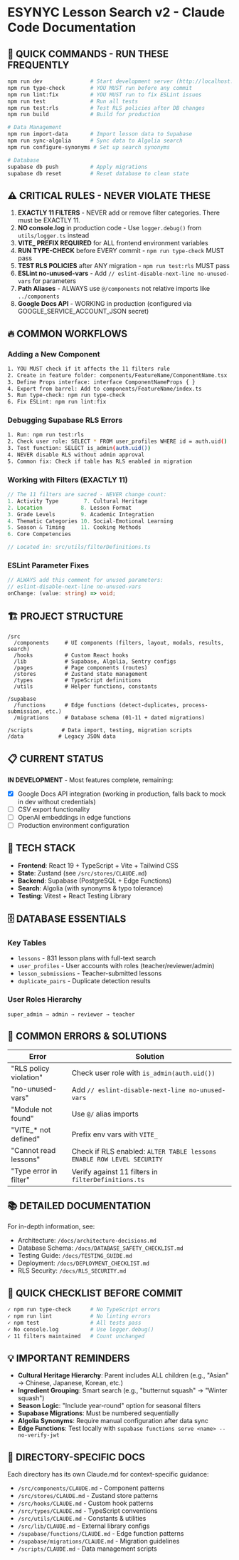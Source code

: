# ESYNYC Lesson Search v2 - Claude Code Documentation

## 🚀 QUICK COMMANDS - RUN THESE FREQUENTLY

```bash
npm run dev               # Start development server (http://localhost:5173)
npm run type-check        # YOU MUST run before any commit
npm run lint:fix          # YOU MUST run to fix ESLint issues  
npm run test              # Run all tests
npm run test:rls          # Test RLS policies after DB changes
npm run build             # Build for production

# Data Management
npm run import-data       # Import lesson data to Supabase
npm run sync-algolia      # Sync data to Algolia search
npm run configure-synonyms # Set up search synonyms

# Database
supabase db push          # Apply migrations
supabase db reset         # Reset database to clean state
```

## ⚠️ CRITICAL RULES - NEVER VIOLATE THESE

1. **EXACTLY 11 FILTERS** - NEVER add or remove filter categories. There must be EXACTLY 11.
2. **NO console.log** in production code - Use `logger.debug()` from `utils/logger.ts` instead
3. **VITE_ PREFIX REQUIRED** for ALL frontend environment variables
4. **RUN TYPE-CHECK** before EVERY commit - `npm run type-check` MUST pass
5. **TEST RLS POLICIES** after ANY migration - `npm run test:rls` MUST pass
6. **ESLint no-unused-vars** - Add `// eslint-disable-next-line no-unused-vars` for parameters
7. **Path Aliases** - ALWAYS use `@/components` not relative imports like `../components`
8. **Google Docs API** - WORKING in production (configured via GOOGLE_SERVICE_ACCOUNT_JSON secret)

## 🔥 COMMON WORKFLOWS

### Adding a New Component
```bash
1. YOU MUST check if it affects the 11 filters rule
2. Create in feature folder: components/FeatureName/ComponentName.tsx
3. Define Props interface: interface ComponentNameProps { }
4. Export from barrel: Add to components/FeatureName/index.ts
5. Run type-check: npm run type-check
6. Fix ESLint: npm run lint:fix
```

### Debugging Supabase RLS Errors
```bash
1. Run: npm run test:rls
2. Check user role: SELECT * FROM user_profiles WHERE id = auth.uid()
3. Test function: SELECT is_admin(auth.uid())
4. NEVER disable RLS without admin approval
5. Common fix: Check if table has RLS enabled in migration
```

### Working with Filters (EXACTLY 11)
```typescript
// The 11 filters are sacred - NEVER change count:
1. Activity Type        7. Cultural Heritage
2. Location            8. Lesson Format  
3. Grade Levels        9. Academic Integration
4. Thematic Categories 10. Social-Emotional Learning
5. Season & Timing     11. Cooking Methods
6. Core Competencies

// Located in: src/utils/filterDefinitions.ts
```

### ESLint Parameter Fixes
```typescript
// ALWAYS add this comment for unused parameters:
// eslint-disable-next-line no-unused-vars
onChange: (value: string) => void;
```

## 🏗️ PROJECT STRUCTURE

```
/src
  /components     # UI components (filters, layout, modals, results, search)
  /hooks          # Custom React hooks  
  /lib            # Supabase, Algolia, Sentry configs
  /pages          # Page components (routes)
  /stores         # Zustand state management
  /types          # TypeScript definitions
  /utils          # Helper functions, constants

/supabase
  /functions      # Edge functions (detect-duplicates, process-submission, etc.)
  /migrations     # Database schema (01-11 + dated migrations)

/scripts         # Data import, testing, migration scripts
/data           # Legacy JSON data
```

## 📋 CURRENT STATUS

**IN DEVELOPMENT** - Most features complete, remaining:
- [x] Google Docs API integration (working in production, falls back to mock in dev without credentials)
- [ ] CSV export functionality  
- [ ] OpenAI embeddings in edge functions
- [ ] Production environment configuration

## 🔧 TECH STACK

- **Frontend**: React 19 + TypeScript + Vite + Tailwind CSS
- **State**: Zustand (see `/src/stores/CLAUDE.md`)
- **Backend**: Supabase (PostgreSQL + Edge Functions)
- **Search**: Algolia (with synonyms & typo tolerance)
- **Testing**: Vitest + React Testing Library

## 🗄️ DATABASE ESSENTIALS

### Key Tables
- `lessons` - 831 lesson plans with full-text search
- `user_profiles` - User accounts with roles (teacher/reviewer/admin)
- `lesson_submissions` - Teacher-submitted lessons
- `duplicate_pairs` - Duplicate detection results

### User Roles Hierarchy
```
super_admin → admin → reviewer → teacher
```

## 🐛 COMMON ERRORS & SOLUTIONS

| Error | Solution |
|-------|----------|
| "RLS policy violation" | Check user role with `is_admin(auth.uid())` |
| "no-unused-vars" | Add `// eslint-disable-next-line no-unused-vars` |
| "Module not found" | Use `@/` alias imports |
| "VITE_* not defined" | Prefix env vars with `VITE_` |
| "Cannot read lessons" | Check if RLS enabled: `ALTER TABLE lessons ENABLE ROW LEVEL SECURITY` |
| "Type error in filter" | Verify against 11 filters in `filterDefinitions.ts` |

## 📚 DETAILED DOCUMENTATION

For in-depth information, see:
- Architecture: `/docs/architecture-decisions.md`
- Database Schema: `/docs/DATABASE_SAFETY_CHECKLIST.md`
- Testing Guide: `/docs/TESTING_GUIDE.md`
- Deployment: `/docs/DEPLOYMENT_CHECKLIST.md`
- RLS Security: `/docs/RLS_SECURITY.md`

## 🚦 QUICK CHECKLIST BEFORE COMMIT

```bash
✓ npm run type-check      # No TypeScript errors
✓ npm run lint            # No linting errors  
✓ npm test                # All tests pass
✓ No console.log          # Use logger.debug()
✓ 11 filters maintained   # Count unchanged
```

## 💡 IMPORTANT REMINDERS

- **Cultural Heritage Hierarchy**: Parent includes ALL children (e.g., "Asian" → Chinese, Japanese, Korean, etc.)
- **Ingredient Grouping**: Smart search (e.g., "butternut squash" → "Winter squash")
- **Season Logic**: "Include year-round" option for seasonal filters
- **Supabase Migrations**: Must be numbered sequentially
- **Algolia Synonyms**: Require manual configuration after data sync
- **Edge Functions**: Test locally with `supabase functions serve <name> --no-verify-jwt`

## 📂 DIRECTORY-SPECIFIC DOCS

Each directory has its own Claude.md for context-specific guidance:
- `/src/components/CLAUDE.md` - Component patterns
- `/src/stores/CLAUDE.md` - Zustand store patterns  
- `/src/hooks/CLAUDE.md` - Custom hook patterns
- `/src/types/CLAUDE.md` - TypeScript conventions
- `/src/utils/CLAUDE.md` - Constants & utilities
- `/src/lib/CLAUDE.md` - External library configs
- `/supabase/functions/CLAUDE.md` - Edge function patterns
- `/supabase/migrations/CLAUDE.md` - Migration guidelines
- `/scripts/CLAUDE.md` - Data management scripts